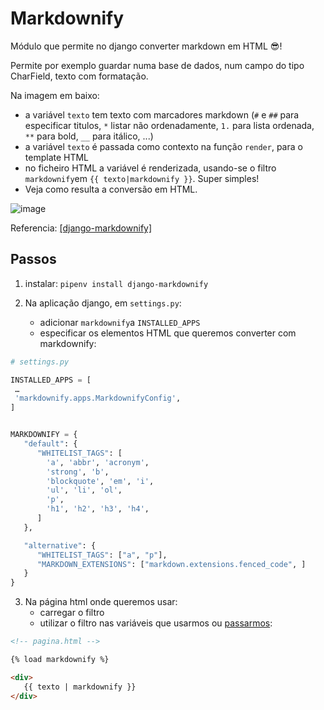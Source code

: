 # Markdownify

Módulo que permite no django converter markdown em HTML 😎!

Permite por exemplo guardar numa base de dados, num campo do tipo CharField, texto com formatação.

Na imagem em baixo:

* a variável `texto` tem texto com marcadores markdown (`#` e `##` para especificar titulos, `*` listar não ordenadamente, `1.` para lista ordenada, `**` para bold, `__` para itálico, ...)
* a variável `texto` é passada como contexto na função `render`, para o template HTML
* no ficheiro HTML a variável é renderizada, usando-se o filtro `markdownify`em `{{ texto|markdownify }}`. Super simples!
* Veja como resulta a conversão em HTML.

![image](https://user-images.githubusercontent.com/42048382/185496189-853692a2-01aa-434f-8883-d55aac8a54e8.png)

Referencia: [[django-markdownify]](https://django-markdownify.readthedocs.io/en/latest/index.html#)

## Passos

1. instalar: `pipenv install django-markdownify`

1. Na aplicação django, em `settings.py`: 
    * adicionar `markdownify`a `INSTALLED_APPS`
    * especificar os elementos HTML que queremos converter com markdownify:

```python
# settings.py

INSTALLED_APPS = [
 …
 'markdownify.apps.MarkdownifyConfig',
]


MARKDOWNIFY = {
   "default": {
      "WHITELIST_TAGS": [
        'a', 'abbr', 'acronym', 
        'strong', 'b',
        'blockquote', 'em', 'i',
        'ul', 'li', 'ol',
        'p',
        'h1', 'h2', 'h3', 'h4',
      ]
   },

   "alternative": {
      "WHITELIST_TAGS": ["a", "p"],
      "MARKDOWN_EXTENSIONS": ["markdown.extensions.fenced_code", ]
   }
}
```

3. Na página html onde queremos usar:
    * carregar o filtro
    * utilizar o filtro nas variáveis que usarmos ou [passarmos](https://github.com/ULHT-PW/markdown/blob/8f43a5d030505d46ae2c1c9c3b16d702291ed8b3/app/views.py#L6):


```html
<!-- pagina.html -->

{% load markdownify %}

<div>
   {{ texto | markdownify }}
</div>
```
